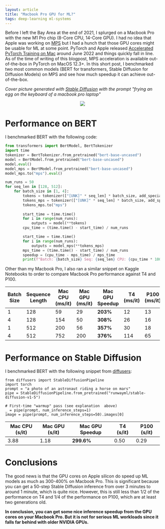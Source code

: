 ```yaml
---
layout: article
title: "Macbook Pro GPU for ML?"
tags: deep-learning ml-systems
---
```


Before I left the Bay Area at the end of 2021, I splurged on a Macbook Pro with the new M1 Pro chip (8-Core CPU, 14-Core GPU). I had no idea that Apple was working on [MPS](https://developer.apple.com/metal/pytorch/) but I had a hunch that those GPU cores might be usable for ML at some point. PyTorch and Apple released [Accelerated PyTorch Training on Mac](https://pytorch.org/blog/introducing-accelerated-pytorch-training-on-mac/) around June 2022 and things quickly fall in line. As of the time of writing of this blogpost, MPS acceleration is available out-of-the-box in PyTorch on MacOS 12.3+. In this short post, I benchmarked two most common models (BERT for transformers, Stable Diffusion for Diffusion Models) on MPS and see how much speedup it can achieve out-of-the-box.

*Cover picture generated with [Stable Diffusion](https://huggingface.co/spaces/stabilityai/stable-diffusion) with the prompt "frying an egg on the keyboard of a macbook pro laptop"*

<p align="center">
  <img src="https://sijunhe-blog.s3.us-west-1.amazonaws.com/images/egg_mac.jpeg" />
</p>

<!--more-->


# Performance on BERT

I benchmarked BERT with the following code:

```python
from transformers import BertModel, BertTokenizer
import time
tokenizer = BertTokenizer.from_pretrained("bert-base-uncased")
model = BertModel.from_pretrained("bert-base-uncased")
model.eval()
model_mps = BertModel.from_pretrained("bert-base-uncased")
model_mps.to("mps").eval()

num_runs = 50
for seq_len in [128, 512]:
    for batch_size in [1, 4]:
        tokens = tokenizer(["[UNK]" * seq_len] * batch_size, add_special_tokens=False,return_tensors="pt")
        tokens_mps = tokenizer(["[UNK]" * seq_len] * batch_size, add_special_tokens=False, return_tensors="pt")
        tokens_mps.to("mps")
        
        start_time = time.time()
        for i in range(num_runs):
            outputs = model(**tokens)
        cpu_time = (time.time() - start_time) / num_runs

        start_time = time.time()
        for i in range(num_runs):
            outputs = model_mps(**tokens_mps)
        mps_time = (time.time() - start_time) / num_runs
        speedup = (cpu_time - mps_time) / mps_time
        print(f"Batch: {batch_size} Seq: {seq_len} CPU: {cpu_time * 1000:.0f} ms/it MPS: {mps_time * 1000:.0f} ms/it speedup: {speedup:.1%}")
```

Other than my Macbook Pro, I also ran a similar snippet on Kaggle Notebooks to order to compare Macbook Pro performance against T4 and P100.

| Batch Size | Sequence Length | Mac CPU  (ms/it) | Mac GPU (ms/it) | Mac GPU Speedup | T4 (ms/it) | P100 (ms/it) |
|------------|-----------------|------------------|-----------------|-----------------|------------|--------------|
| 1          | 128             | 59               | 29              | **203%**        | 12         | 13           |
| 4          | 128             | 154              | 50              | **308%**        | 26         | 16           |
| 1          | 512             | 200              | 56              | **357%**        | 30         | 18           |
| 4          | 512             | 752              | 200             | **376%**        | 114        | 65           |


# Performance on Stable Diffusion

I benchmarked BERT with the following snippet from [diffusers](https://huggingface.co/docs/diffusers/optimization/mps):

```
from diffusers import StableDiffusionPipeline
import torch
prompt = "a photo of an astronaut riding a horse on mars"
pipe = StableDiffusionPipeline.from_pretrained("runwayml/stable-diffusion-v1-5")

# First-time "warmup" pass (see explanation  above)
_ = pipe(prompt, num_inference_steps=1)
image = pipe(prompt, num_inference_steps=50).images[0]
```

| Mac CPU  (s/it)  | Mac GPU (s/it)  | Mac GPU Speedup | T4 (s/it)  | P100 (s/it) |
|------------------|-----------------|-----------------|------------|--------------|
| 3.88             | 1.18            | **299.6%**      | 0.50       | 0.29         |

# Conclusions

The good news is that the GPU cores on Apple silicon do speed up ML models as much as 300-400% on Macbook Pro. This is significant because you can get a 50-step Stable Diffusion inference from over 3 minutes to around 1 minute, which is quite nice.
However, this is still less than 1/2 of the performance on T4 and 1/4 of the performance on P100, which are at least two generations old. 

**In conclusion, you can get some nice inference speedup from the GPU cores on your Macbook Pro. But it is not for serious ML workloads since it falls far behind with older NVIDIA GPUs.**

